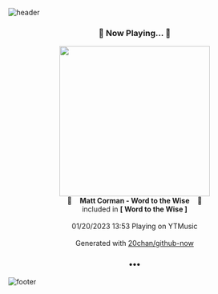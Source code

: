 ![header](https://capsule-render.vercel.app/api?type=wave&height=170&section=header&text=Hi.%20I'm%20SHIFT&fontColor=090707&fontAlignX=45&fontAlignY=65&fontSize=100)

<h3 align="center">🎵 Now Playing... 🎵</h3>
<p align="center">
  <a href="https://music.youtube.com/watch?v=LLu9XA_nsJI">
    <img width="300" src="https://lh3.googleusercontent.com/zDVjBXXjQwSx3go9viYg6dur3-Ecr18kxx1jyEe843RG7za-dSrhESstCmcba2ADWvMEskj9OGMH0847">
  </a>
  <br>
  🎵&nbsp&nbsp&nbsp <b>Matt Corman - Word to the Wise</b> &nbsp&nbsp&nbsp🎵
  <br>
  included in <b>[ Word to the Wise ]</b>
  
  <br />
  <br />
  01/20/2023 13:53 Playing on YTMusic
  <br />
  <br />
  Generated with <a href="https://github.com/20chan/github-now">20chan/github-now</a>
</p>

<h3 align="center">•••</h3>

![footer](https://capsule-render.vercel.app/api?type=wave&height=150&section=footer)
